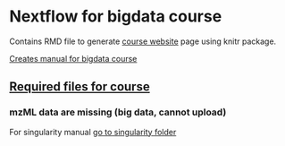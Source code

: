 # Nextflow for bigdata course


Contains RMD file to generate [course website](https://caramba-uu.github.io/nextflow_course/) page using knitr package.

[Creates manual for bigdata course](index.Rmd)


## [Required files for course](materials)
### mzML data are missing (big data, cannot upload)


For singularity manual [go to singularity folder](materials/singularity)
